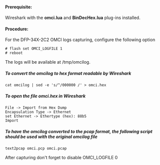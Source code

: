 #### Prerequisite:

Wireshark with the <b>omci.lua</b> and <b>BinDecHex.lua</b> plug-ins installed.


#### Procedure:
For the DFP-34X-2C2 OMCI logs capturing, configure the following option

```
# flash set OMCI_LOGFILE 1
# reboot
```
The logs will be available at /tmp/omcilog. 

##### To convert the omcilog to hex format readable by Wireshark
   
```
cat omcilog | sed -e 's/^/000000 /' > omci.hex
```

##### To open the file omci.hex in Wireshark
```
File -> Import from Hex Dump
Encapsulation Type -> Ethernet
set Ethernet -> Ethertype (hex): 88b5
Import
```


   
##### To have the omcilog converted to the pcap format, the following script should be used with the original omcilog file   
```cat omcilog | sed '{s/^/20 52 45 43 56 00 20 53 45 4e 44 00 88 b5 /g;s/^/000000 /}' > omci.pcp
text2pcap omci.pcp omci.pcap
```
After capturing don't forget to disable OMCI_LOGFILE 0
   
